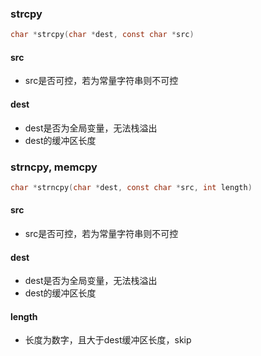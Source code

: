 ### strcpy
```c
char *strcpy(char *dest, const char *src)
```

#### src
- src是否可控，若为常量字符串则不可控
#### dest
- dest是否为全局变量，无法栈溢出
- dest的缓冲区长度

### strncpy, memcpy
```c
char *strncpy(char *dest, const char *src, int length)
```

#### src
- src是否可控，若为常量字符串则不可控
#### dest
- dest是否为全局变量，无法栈溢出
- dest的缓冲区长度
#### length
- 长度为数字，且大于dest缓冲区长度，skip

